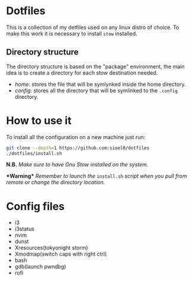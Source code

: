 # Dotfiles

This is a collection of my detfiles used on any linux distro of choice. To
make this work it is necessary to install `stow` installed.

## Directory structure

The directory structure is based on the "package" environment, the main
idea is to create a directory for each stow destination needed.
- *home*: stores the file that will be symlynked inside the home directory.
- *config*: stores all the directory that will be symlinked to the 
`.config` directory.

# How to use it

To install all the configuration on a new machine just run:
```sh
git clone --depth=1 https://github.com:sioel0/dotfiles
./dotfiles/install.sh
```

**N.B.** *Make sure to have Gnu Stow installed on the system.*

**\*Warning\*** *Remember to launch the* `install.sh` *script when you pull from
remote or change the directory location.*

# Config files
- i3
- i3status
- nvim
- dunst
- Xresources(tokyonight storm)
- Xmodmap(switch caps with right ctrl)
- bash
- gdb(launch pwndbg)
- rofi
